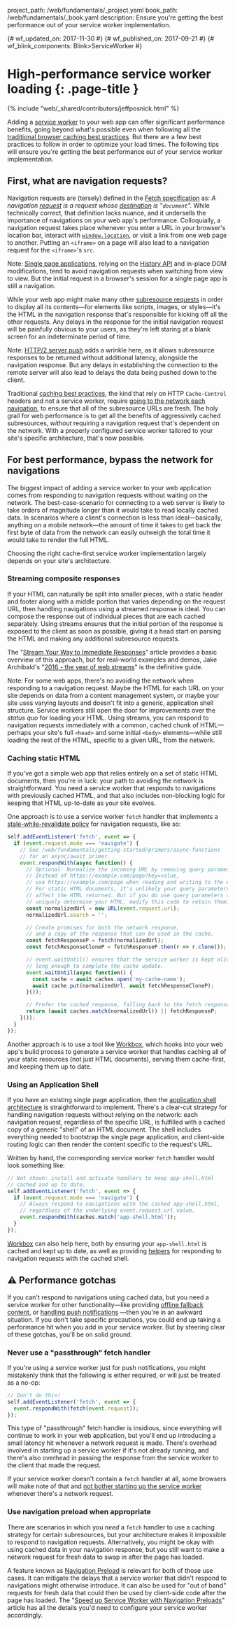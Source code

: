 project_path: /web/fundamentals/_project.yaml
book_path: /web/fundamentals/_book.yaml
description: Ensure you're getting the best performance out of your service worker implementation.

{# wf_updated_on: 2017-11-30 #}
{# wf_published_on: 2017-09-21 #}
{# wf_blink_components: Blink>ServiceWorker #}

# High-performance service worker loading {: .page-title }

{% include "web/_shared/contributors/jeffposnick.html" %}

Adding a [service
worker](/web/fundamentals/getting-started/primers/service-workers) to your web
app can offer significant performance benefits, going beyond what's possible
even when following all the [traditional browser caching best
practices](/web/fundamentals/performance/optimizing-content-efficiency/http-caching).
But there are a few best practices to follow in order to optimize your load
times. The following tips will ensure you're getting the best performance out of
your service worker implementation.

## First, what are navigation requests?

Navigation requests are (tersely) defined in the [Fetch
specification](https://fetch.spec.whatwg.org/#navigation-request) as: <em>A
navigation [request](https://fetch.spec.whatwg.org/#concept-request) is a
request whose
[destination](https://fetch.spec.whatwg.org/#concept-request-destination) is
"<code>document</code>".</em> While technically correct, that definition lacks
nuance, and it undersells the importance of navigations on your web app's
performance. Colloquially, a navigation request takes place whenever you enter a
URL in your browser's location bar, interact with
<code>[window.location](https://developer.mozilla.org/en-US/docs/Web/API/Window/location)</code>,
or visit a link from one web page to another. Putting an `<iframe>`
on a page will also lead to a navigation request for the `<iframe>`'s `src`.

Note: [Single page applications](https://en.wikipedia.org/wiki/Single-page_application),
relying on the [History API](https://developer.mozilla.org/en-US/docs/Web/API/History_API)
and in-place DOM modifications, tend to avoid navigation requests when switching
from view to view. But the initial request in a browser's session for a
single page app is still a navigation.

While your web app might make many other [subresource
requests](https://fetch.spec.whatwg.org/#subresource-request) in order to
display all its contents—for elements like scripts, images, or styles—it's the
HTML in the navigation response that's responsible for kicking off all the other
requests. Any delays in the response for the initial navigation request will be
painfully obvious to your users, as they're left staring at a blank screen for
an indeterminate period of time.

Note: [HTTP/2 server push](/web/fundamentals/performance/http2/#server_push)
adds a wrinkle here, as it allows subresource responses to be returned without
additional latency, alongside the navigation response. But any delays in
establishing the connection to the remote server will also lead to delays the
data being pushed down to the client.

Traditional [caching best
practices](/web/fundamentals/performance/optimizing-content-efficiency/http-caching#top_of_page),
the kind that rely on HTTP `Cache-Control` headers and not a service worker,
require [going to the network each
navigation](/web/fundamentals/performance/optimizing-content-efficiency/http-caching#invalidating_and_updating_cached_responses),
to ensure that all of the subresource URLs are fresh. The holy grail for web
performance is to get all the benefits of aggressively cached subresources,
*without* requiring a navigation request that's dependent on the network. With a
properly configured service worker tailored to your site's specific
architecture, that's now possible.

## For best performance, bypass the network for navigations

The biggest impact of adding a service worker to your web application comes from
responding to navigation requests without waiting on the network. The
best-case-scenario for connecting to a web server is likely to take orders of
magnitude longer than it would take to read locally cached data. In scenarios
where a client's connection is less than ideal—basically, anything on a mobile
network—the amount of time it takes to get back the first byte of data from the
network can easily outweigh the total time it would take to render the full
HTML.

Choosing the right cache-first service worker implementation largely depends on
your site's architecture.

### Streaming composite responses

If your HTML can naturally be split into smaller pieces, with a static header
and footer along with a middle portion that varies depending on the request URL,
then handling navigations using a streamed response is ideal. You can compose
the response out of individual pieces that are each cached separately. Using
streams ensures that the initial portion of the response is exposed to the
client as soon as possible, giving it a head start on parsing the HTML and
making any additional subresource requests.

The "[Stream Your Way to Immediate Responses](/web/updates/2016/06/sw-readablestreams)"
article provides a basic overview of this approach, but for real-world examples
and demos, Jake Archibald's "[2016 - the year of web streams](https://jakearchibald.com/2016/streams-ftw/)"
is the definitive guide.

Note: For some web apps, there's no avoiding the network when responding to
a navigation request. Maybe the HTML for each URL on your site depends on data
from a content management system, or maybe your site uses varying layouts and
doesn't fit into a generic, application shell structure. Service workers still
open the door for improvements over the *status quo* for loading your HTML.
Using streams, you can respond to navigation requests immediately with a
common, cached chunk of HTML—perhaps your site's full `<head>` and some initial
`<body>` elements—while still loading the rest of the HTML, specific to a given
URL, from the network.

### Caching static HTML

If you've got a simple web app that relies entirely on a set of static HTML
documents, then you're in luck: your path to avoiding the network is
straightforward. You need a service worker that responds to navigations with
previously cached HTML, and that also includes non-blocking logic for keeping
that HTML up-to-date as your site evolves.

One approach is to use a service worker `fetch` handler that implements a
[stale-while-revalidate policy](/web/fundamentals/instant-and-offline/offline-cookbook/#stale-while-revalidate)
for navigation requests, like so:

```js
self.addEventListener('fetch', event => {
  if (event.request.mode === 'navigate') {
    // See /web/fundamentals/getting-started/primers/async-functions
    // for an async/await primer.
    event.respondWith(async function() {
      // Optional: Normalize the incoming URL by removing query parameters.
      // Instead of https://example.com/page?key=value,
      // use https://example.com/page when reading and writing to the cache.
      // For static HTML documents, it's unlikely your query parameters will
      // affect the HTML returned. But if you do use query parameters that
      // uniquely determine your HTML, modify this code to retain them.
      const normalizedUrl = new URL(event.request.url);
      normalizedUrl.search = '';

      // Create promises for both the network response,
      // and a copy of the response that can be used in the cache.
      const fetchResponseP = fetch(normalizedUrl);
      const fetchResponseCloneP = fetchResponseP.then(r => r.clone());

      // event.waitUntil() ensures that the service worker is kept alive
      // long enough to complete the cache update.
      event.waitUntil(async function() {
        const cache = await caches.open('my-cache-name');
        await cache.put(normalizedUrl, await fetchResponseCloneP);
      }());

      // Prefer the cached response, falling back to the fetch response.
      return (await caches.match(normalizedUrl)) || fetchResponseP;
    }());
  }
});
```

Another approach is to use a tool like [Workbox](https://workboxjs.org/), which
hooks into your web app's build process to generate a service worker that
handles caching all of your static resources (not just HTML documents), serving
them cache-first, and keeping them up to date.

### Using an Application Shell

If you have an existing single page application, then the
[application shell architecture](/web/fundamentals/architecture/app-shell)
is straightforward to implement. There's a clear-cut strategy for handling
navigation requests without relying on the network: each navigation request,
regardless of the specific URL, is fulfilled with a cached copy of a generic
"shell" of an HTML document. The shell includes everything needed to bootstrap
the single page application, and client-side routing logic can then render the
content specific to the request's URL.

Written by hand, the corresponding service worker `fetch` handler would look
something like:

```js
// Not shown: install and activate handlers to keep app-shell.html
// cached and up to date.
self.addEventListener('fetch', event => {
  if (event.request.mode === 'navigate') {
    // Always respond to navigations with the cached app-shell.html,
    // regardless of the underlying event.request.url value.
    event.respondWith(caches.match('app-shell.html'));
  }
});
```

[Workbox](https://workboxjs.org/) can also help here, both by ensuring your
`app-shell.html` is cached and kept up to date, as well as providing
[helpers](https://workboxjs.org/reference-docs/latest/module-workbox-sw.Router.html#registerNavigationRoute)
for responding to navigation requests with the cached shell.

## ⚠️ Performance gotchas

If you can't respond to navigations using cached data, but you need a service
worker for other functionality—like providing
[offline fallback content](/web/fundamentals/instant-and-offline/offline-cookbook/#generic-fallback),
or [handling push notifications](/web/fundamentals/getting-started/codelabs/push-notifications/)
—then you're in an awkward situation. If you don't take specific precautions,
you could end up taking a performance hit when you add in your service worker.
But by steering clear of these gotchas, you'll be on solid ground.

### Never use a "passthrough" fetch handler

If you're using a service worker just for push notifications, you might
mistakenly think that the following is either required, or will just be treated
as a no-op:

```js
// Don't do this!
self.addEventListener('fetch', event => {
  event.respondWith(fetch(event.request));
});
```

This type of "passthrough" fetch handler is insidious, since everything will
continue to work in your web application, but you'll end up introducing a small
latency hit whenever a network request is made. There's overhead involved in
starting up a service worker if it's not already running, and there's also
overhead in passing the response from the service worker to the client that made
the request.

If your service worker doesn't contain a `fetch` handler at all, some browsers
will make note of that and [not bother starting up the service
worker](https://github.com/w3c/ServiceWorker/issues/718) whenever there's a
network request.

### Use navigation preload when appropriate

There are scenarios in which you *need* a `fetch` handler to use a caching
strategy for certain subresources, but your architecture makes it impossible to
respond to navigation requests. Alternatively, you might be okay with
using cached data in your navigation response, but you still want to make a
network request for fresh data to swap in after the page has loaded.

A feature known as
[Navigation Preload](https://developer.mozilla.org/en-US/docs/Web/API/NavigationPreloadManager)
is relevant for both of those use cases. It can mitigate the delays that a
service worker that didn't respond to navigations might otherwise introduce. It
can also be used for "out of band" requests for fresh data that could then be
used by client-side code after the page has loaded. The
"[Speed up Service Worker with Navigation Preloads](/web/updates/2017/02/navigation-preload)"
article has all the details you'd need to configure your service worker
accordingly.
